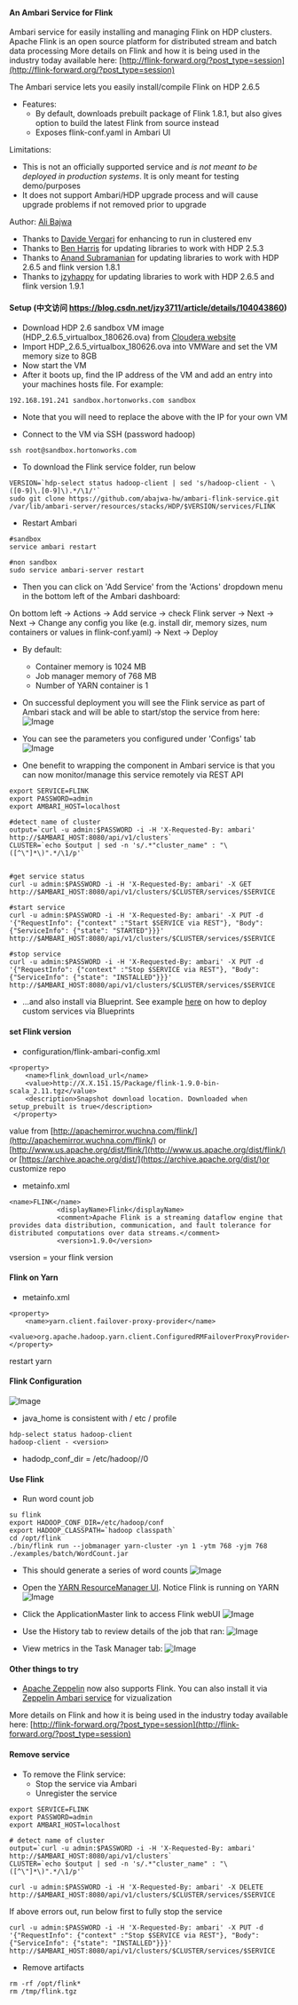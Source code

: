 #### An Ambari Service for Flink
Ambari service for easily installing and managing Flink on HDP clusters.
Apache Flink is an open source platform for distributed stream and batch data processing
More details on Flink and how it is being used in the industry today available here: [http://flink-forward.org/?post_type=session](http://flink-forward.org/?post_type=session)


The Ambari service lets you easily install/compile Flink on HDP 2.6.5
- Features:
  - By default, downloads prebuilt package of Flink 1.8.1, but also gives option to build the latest Flink from source instead
  - Exposes flink-conf.yaml in Ambari UI 

Limitations:
  - This is not an officially supported service and *is not meant to be deployed in production systems*. It is only meant for testing demo/purposes
  - It does not support Ambari/HDP upgrade process and will cause upgrade problems if not removed prior to upgrade

Author: [Ali Bajwa](https://github.com/abajwa-hw)
- Thanks to [Davide Vergari](https://github.com/dvergari) for enhancing to run in clustered env
- Thanks to [Ben Harris](https://github.com/jamesbenharris) for updating libraries to work with HDP 2.5.3
- Thanks to [Anand Subramanian](https://github.com/anandsubbu) for updating libraries to work with HDP 2.6.5 and flink version 1.8.1
- Thanks to [jzyhappy](https://github.com/jzyhappy) for updating libraries to work with HDP 2.6.5 and flink version 1.9.1

#### Setup (中文访问 https://blog.csdn.net/jzy3711/article/details/104043860)

- Download HDP 2.6 sandbox VM image (HDP_2.6.5_virtualbox_180626.ova) from [Cloudera website](https://www.cloudera.com/downloads/hortonworks-sandbox/hdp.html)
- Import HDP_2.6.5_virtualbox_180626.ova into VMWare and set the VM memory size to 8GB
- Now start the VM
- After it boots up, find the IP address of the VM and add an entry into your machines hosts file. For example:
```
192.168.191.241 sandbox.hortonworks.com sandbox    
```
  - Note that you will need to replace the above with the IP for your own VM
  
- Connect to the VM via SSH (password hadoop)
```
ssh root@sandbox.hortonworks.com
```


- To download the Flink service folder, run below
```
VERSION=`hdp-select status hadoop-client | sed 's/hadoop-client - \([0-9]\.[0-9]\).*/\1/'`
sudo git clone https://github.com/abajwa-hw/ambari-flink-service.git   /var/lib/ambari-server/resources/stacks/HDP/$VERSION/services/FLINK   
```

- Restart Ambari
```
#sandbox
service ambari restart

#non sandbox
sudo service ambari-server restart
```

- Then you can click on 'Add Service' from the 'Actions' dropdown menu in the bottom left of the Ambari dashboard:

On bottom left -> Actions -> Add service -> check Flink server -> Next -> Next -> Change any config you like (e.g. install dir, memory sizes, num containers or values in flink-conf.yaml) -> Next -> Deploy

  - By default:
    - Container memory is 1024 MB
    - Job manager memory of 768 MB
    - Number of YARN container is 1
  
- On successful deployment you will see the Flink service as part of Ambari stack and will be able to start/stop the service from here:
![Image](../master/screenshots/Installed-service-stop.png?raw=true)

- You can see the parameters you configured under 'Configs' tab
![Image](../master/screenshots/Installed-service-config.png?raw=true)

- One benefit to wrapping the component in Ambari service is that you can now monitor/manage this service remotely via REST API
```
export SERVICE=FLINK
export PASSWORD=admin
export AMBARI_HOST=localhost

#detect name of cluster
output=`curl -u admin:$PASSWORD -i -H 'X-Requested-By: ambari'  http://$AMBARI_HOST:8080/api/v1/clusters`
CLUSTER=`echo $output | sed -n 's/.*"cluster_name" : "\([^\"]*\)".*/\1/p'`


#get service status
curl -u admin:$PASSWORD -i -H 'X-Requested-By: ambari' -X GET http://$AMBARI_HOST:8080/api/v1/clusters/$CLUSTER/services/$SERVICE

#start service
curl -u admin:$PASSWORD -i -H 'X-Requested-By: ambari' -X PUT -d '{"RequestInfo": {"context" :"Start $SERVICE via REST"}, "Body": {"ServiceInfo": {"state": "STARTED"}}}' http://$AMBARI_HOST:8080/api/v1/clusters/$CLUSTER/services/$SERVICE

#stop service
curl -u admin:$PASSWORD -i -H 'X-Requested-By: ambari' -X PUT -d '{"RequestInfo": {"context" :"Stop $SERVICE via REST"}, "Body": {"ServiceInfo": {"state": "INSTALLED"}}}' http://$AMBARI_HOST:8080/api/v1/clusters/$CLUSTER/services/$SERVICE
```

- ...and also install via Blueprint. See example [here](https://github.com/abajwa-hw/ambari-workshops/blob/master/blueprints-demo-security.md) on how to deploy custom services via Blueprints

#### set Flink version
- configuration/flink-ambari-config.xml
```
<property>
    <name>flink_download_url</name>
    <value>http://X.X.151.15/Package/flink-1.9.0-bin-scala_2.11.tgz</value>
    <description>Snapshot download location. Downloaded when setup_prebuilt is true</description>
 </property>
 ```
value from [http://apachemirror.wuchna.com/flink/](http://apachemirror.wuchna.com/flink/) or [http://www.us.apache.org/dist/flink/](http://www.us.apache.org/dist/flink/)  or [https://archive.apache.org/dist/](https://archive.apache.org/dist/)or customize repo

- metainfo.xml
```
<name>FLINK</name>
            <displayName>Flink</displayName>
            <comment>Apache Flink is a streaming dataflow engine that provides data distribution, communication, and fault tolerance for distributed computations over data streams.</comment>
            <version>1.9.0</version>
 ```
 vsersion = your flink version
 
#### Flink on Yarn
- metainfo.xml
```
<property>
	<name>yarn.client.failover-proxy-provider</name>
	<value>org.apache.hadoop.yarn.client.ConfiguredRMFailoverProxyProvider</value>
</property>
 ```
 restart yarn
 
 #### Flink Configuration
 ![Image](../master/screenshots/Flink_conf.png?raw=true)
- java_home is consistent with / etc / profile
```
hdp-select status hadoop-client
hadoop-client - <version>
```
- hadodp_conf_dir = /etc/hadoop/<version>/0


#### Use Flink

- Run word count job
```
su flink
export HADOOP_CONF_DIR=/etc/hadoop/conf
export HADOOP_CLASSPATH=`hadoop classpath`
cd /opt/flink
./bin/flink run --jobmanager yarn-cluster -yn 1 -ytm 768 -yjm 768 ./examples/batch/WordCount.jar
```
- This should generate a series of word counts
![Image](../master/screenshots/Flink-wordcount.png?raw=true)

- Open the [YARN ResourceManager UI](http://sandbox.hortonworks.com:8088/cluster). Notice Flink is running on YARN
![Image](../master/screenshots/YARN-UI.png?raw=true)

- Click the ApplicationMaster link to access Flink webUI
![Image](../master/screenshots/Flink-UI-1.png?raw=true)

- Use the History tab to review details of the job that ran:
![Image](../master/screenshots/Flink-UI-2.png?raw=true)

- View metrics in the Task Manager tab:
![Image](../master/screenshots/Flink-UI-3.png?raw=true)

#### Other things to try

- [Apache Zeppelin](https://zeppelin.incubator.apache.org/) now also supports Flink. You can also install it via [Zeppelin Ambari service](https://github.com/hortonworks-gallery/ambari-zeppelin-service) for vizualization

More details on Flink and how it is being used in the industry today available here: [http://flink-forward.org/?post_type=session](http://flink-forward.org/?post_type=session)


#### Remove service

- To remove the Flink service: 
  - Stop the service via Ambari
  - Unregister the service
  
```
export SERVICE=FLINK
export PASSWORD=admin
export AMBARI_HOST=localhost

# detect name of cluster
output=`curl -u admin:$PASSWORD -i -H 'X-Requested-By: ambari'  http://$AMBARI_HOST:8080/api/v1/clusters`
CLUSTER=`echo $output | sed -n 's/.*"cluster_name" : "\([^\"]*\)".*/\1/p'`

curl -u admin:$PASSWORD -i -H 'X-Requested-By: ambari' -X DELETE http://$AMBARI_HOST:8080/api/v1/clusters/$CLUSTER/services/$SERVICE
```

If above errors out, run below first to fully stop the service
```
curl -u admin:$PASSWORD -i -H 'X-Requested-By: ambari' -X PUT -d '{"RequestInfo": {"context" :"Stop $SERVICE via REST"}, "Body": {"ServiceInfo": {"state": "INSTALLED"}}}' http://$AMBARI_HOST:8080/api/v1/clusters/$CLUSTER/services/$SERVICE
```

- Remove artifacts
```
rm -rf /opt/flink*
rm /tmp/flink.tgz
```
